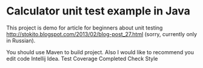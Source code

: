 Calculator unit test example in Java
===============

This project is demo for article for beginners about unit testing http://stokito.blogspot.com/2013/02/blog-post_27.html (sorry, currently only in Russian).

You should use Maven to build project.
Also I would like to recommend you edit code Intellij Idea.
Test Coverage Completed
Check Style
